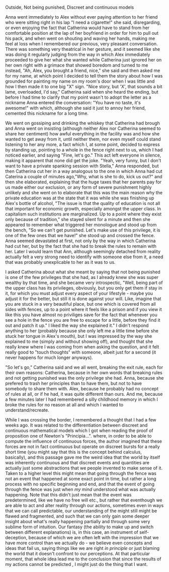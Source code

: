 Outside, Not being punished, Discreet and continuous models 

Anna went immediately to Alex without ever paying attention to her friend who were sitting right in his lap "I need a cigarette!" she said, disregarding, or even enjoying the fact that Catherina would have to stand from her comfortable position at the lap of her boyfriend in order for him to pull out his pack, and when went on shouting and waving her hands, making me feel at loss when I remembered our previous, very pleasant conversation. There was something very theatrical in her gesture, and it seemed like she was doing it regularly judging from the way in which Alex immediately proceeded to give her what she wanted while Catherina just ignored her on her own right with a grimace that showed boredom and turned to me instead, "Ah, Alex, you brought a friend, nice," she said and then asked me for my name, at which point I decided to tell them the story about how I was grounded for painting my name on my room's door when I was little and how I then made it to one big "X" sign. "Nice story, but 'X', that sounds a bit lame, overloaded, I'd say," Catherina said when she heard the ending, but before I had time to clarify that my point wasn't to adopt the letter as a nickname Anna entered the conversation: "You have no taste, it's awesome!" with which, although she said it just to annoy her friend, cemented this nickname for a long time.

We went on gossiping and drinking the whiskey that Catherina had brough and Anna went on insisting (although neither Alex nor Catherina seemed to share her centiment) how awful everything in the facility was and how she wanted to get away from it, until neither them, nor even myself could stand listening to her any more, a fact which I, at some point, decided to express by standing up, pointing to a whole in the fence right next to us, which I had noticed earlier, and saying "Fine, let's go." This act left everyone in silence, making it apparent that none did get the joke. "Yeah, very funny, but I don't want to have a private spanking session with Stella," Anna responded, but then Catherina cut her in a way analogous to the one in which Anna had cut Caterina a couple of minutes ago,"Why, what is she to do, kick us out?" and then she elaborated, explaining that the huge taxes that her parents pay for us made either our exclusion, or any form of severe punishment highly unlikely and she went on to elaborate that this was the main reason why the private education was at the state that it was while she was finishing up Alex's bottle of alcohol, "The issue is that the quality of education is not all that important for economic growth, especially amongst the upper class. In capitalism such institutions are marginalized. Up to a point where they exist only because of tradition," she stayed silent for a minute and then she appeared to remember what triggered her monologue and stood up from the bench, "So we can't get punished. Let's make use of this privilege, it is one of the few ones that we have!" she stood up and crossed the fence. Anna seemed devastated at first, not only by the way in which Catherina had cut her, but by the fact that she had to break the rules to remain with her. Later I would learn that Ann, although seemingly detached from reality actually felt a very strong need to identify with someone else from it, a need that was probably unexplicable to her as it was to us. 

I asked Catherina about what she meant by saying that not being punished is one of the few privileges that she had, as I already knew she was super wealthy by that time, and she became very introspectic, "Well, being part of the upper class has its privileges, obviously, but you only get them if stay in it, for which you must adjust every aspect of your lifestyle - maybe you adjust it for the better, but still it is done against your will. Like, imagine that you are stuck in a very beautiful place, but one which is covered from all sides with fences, up to a point where it feels like a prison and if you view it like this you have almost no priviliges save for the fact that whenever you see a hole in the fence you are free to escape for a little, before they find it out and patch it up." I liked the way she explained it." I didn't respond anything to her (probably because she only left me a little time before she stuck her tongue in Alex's mouth), but I was impressed by the way she explained to me (simply and without showing off), and thought that she really knew where I was coming from when asking the question, and it felt really good to "touch thoughts" with someone, albeit just for a second (it never happens for much longer anyways). 

"So let's go," Catherina said and we all went, breaking the exit rule, each for their own reasons: Catherina, because in her own words that breaking rules and not getting punished was the only privilege she had. Anna, because she prefered to trash her principles than to have them, but not to have somebody to share them with. Alex, because he probably had no concept of rules at all, or if he had, it was quite different than ours. And me, because a few minutes later I had remembered a silly childhood memory in which I broke the rules for no reason at all and which I wanted to understand/recreate.

While I was crossing the border, I remembered a thought that I had a few weeks ago. It was related to the differentiation between discreet and continuous mathematical models which I got when reading the proof of proposition one of Newton's "Principia...". where, in order to be able to compute the influence of continuous forces, the author imagined that these forces are not in fact continuous but operate on discreet bursts for a really short time (you might say that this is the concept behind calculus, basically), and this passage gave me the weird idea that the world by itself was inherently continuous and that discreet events and quantities are actually just some abstractions that we people invented to make sense of it. Taken to a higher level this might mean that going through the fence was not an event that happened at some exact point in time, but rather a long process with no specific beginning and end, and that the event of going through the fence was just when *my mind* understood what was actually happening. Note that this didn't just mean that the event was predetermined, like we have no free will etc., but rather that eventhough we are able to act and alter reality through our actions, sometimes even in ways that we can call predictable, our understanding of the might still might be flawed and fragmented, and such that we can only gain some deeper insight about what's really happening partially and through some very sublime form of intuition. Our fantasy (the ability to make up and switch between different explanations) is, in this case, an instrument of self-deception, because of which we are often left with the impression that we have more control than we actually do - we believe even concepts and ideas that fail us, saying things like we are right *in principle* or just blaming the world that it doesn't confront to our perceptions. At that particular moment, that whole idea lead me to the conclusion that since the results of my actions cannot be predicted , I might just do the thing that I want.

